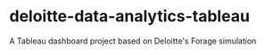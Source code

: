 # deloitte-data-analytics-tableau
A Tableau dashboard project based on Deloitte's Forage simulation
